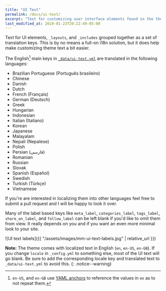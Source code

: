 ```yaml
---
title: "UI Text"
permalink: /docs/ui-text/
excerpt: "Text for customizing user interface elements found in the theme."
last_modified_at: 2019-01-23T20:22:49-05:00
---
```


Text for UI elements, `_layouts`, and `_includes` grouped together as a set of translation keys. This is by no means a full-on i18n solution, but it does help make customizing theme text a bit easier.

The English[^yaml-anchors] main keys in [`_data/ui-text.yml`](https://github.com/kenhansen01/jekyll-theme-frosting/blob/master/_data/ui-text.yml) are translated in the following languages:

- Brazilian Portuguese (Português brasileiro)
- Chinese
- Danish
- Dutch
- French (Français)
- German (Deutsch)
- Greek
- Hungarian
- Indonesian
- Italian (Italiano)
- Korean
- Japanese
- Malayalam
- Nepali (Nepalese)
- Polish
- Persian (فارسی)
- Romanian
- Russian
- Slovak
- Spanish (Español)
- Swedish
- Turkish (Türkçe)
- Vietnamese

If you're are interested in localizing them into other languages feel free to submit a pull request and I will be happy to look it over.

[^yaml-anchors]: `en-US`, and `en-GB` use [YAML anchors](http://www.yaml.org/spec/1.2/spec.html#id2785586) to reference the values in `en` as to not repeat them.

Many of the label based keys like `meta_label`, `categories_label`, `tags_label`, `share_on_label`, and `follow_label` can be left blank if you'd like to omit them from view. It really depends on you and if you want an even more minimal look to your site.

![UI text labels]({{ "/assets/images/mm-ui-text-labels.jpg" | relative_url }})

**Note:** The theme comes with localized text in English (`en`, `en-US`, `en-GB`). If you change `locale` in `_config.yml` to something else, most of the UI text will go blank. Be sure to add the corresponding locale key and translated text to `_data/ui-text.yml` to avoid this.
{: .notice--warning}
